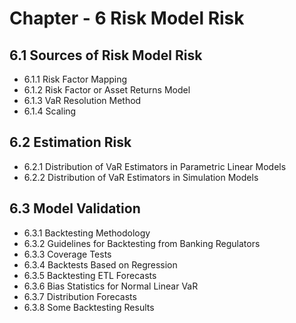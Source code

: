 # Chapter - 6 Risk Model Risk  

## 6.1 Sources of Risk Model Risk  

  -  6.1.1 Risk Factor Mapping  
  -  6.1.2 Risk Factor or Asset Returns Model  
  -  6.1.3 VaR Resolution Method  
  -  6.1.4 Scaling  

## 6.2 Estimation Risk  

  -  6.2.1 Distribution of VaR Estimators in Parametric Linear Models  
  -  6.2.2 Distribution of VaR Estimators in Simulation Models  

## 6.3 Model Validation  

  -  6.3.1 Backtesting Methodology  
  -  6.3.2 Guidelines for Backtesting from Banking Regulators  
  -  6.3.3 Coverage Tests  
  -  6.3.4 Backtests Based on Regression  
  -  6.3.5 Backtesting ETL Forecasts  
  -  6.3.6 Bias Statistics for Normal Linear VaR  
  -  6.3.7 Distribution Forecasts  
  -  6.3.8 Some Backtesting Results  